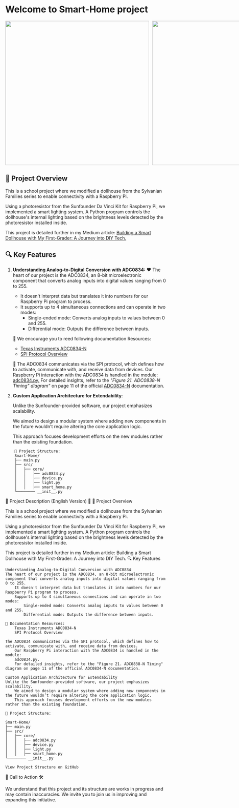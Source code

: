 # Welcome to Smart-Home project

<div style="display: flex; gap: 10px; align-items: center;">
<img src="../_resources/Connected-Together-and-Work-Rear-Transparent.png" width="450"/>

<img src="../_resources/RPi-Wired-to-house-2.png" width="450"/>
</div>

## 🏡 Project Overview

This is a school project where we modified a dollhouse from the Sylvanian Families series to enable connectivity with a Raspberry Pi.

Using a photoresistor from the Sunfounder Da Vinci Kit for Raspberry Pi, we implemented a smart lighting system. A Python program controls the dollhouse's internal lighting based on the brightness levels detected by the photoresistor installed inside.

This project is detailed further in my Medium article:
[Building a Smart Dollhouse with My First-Grader: A Journey into DIY Tech.](https://medium.com/@max.v.zaikin/building-a-smart-dollhouse-with-my-first-grader-a-journey-into-diy-tech-a7a0ac40fe4a)

## 🔍 Key Features

1. **Understanding Analog-to-Digital Conversion with ADC0834:**
    ❤️ The heart of our project is the ADC0834, an 8-bit microelectronic component that converts analog inputs into digital values ranging from 0 to 255.  
      - It doesn't interpret data but translates it into numbers for our Raspberry Pi program to process.
      - It supports up to 4 simultaneous connections and can operate in two modes:
           - Single-ended mode: Converts analog inputs to values between 0 and 255.
           - Differential mode: Outputs the difference between inputs.

    🔗 We encourage you to reed following documentation Resources:
      - [Texas Instruments ADC0834-N](https://www.ti.com/product/ADC0834-N)
      - [SPI Protocol Overview](https://en.wikipedia.org/wiki/Serial_Peripheral_Interface)

    🚀 The ADC0834 communicates via the SPI protocol, which defines how to activate, communicate with, and receive data from devices.
        Our Raspberry Pi interaction with the ADC0834 is handled in the module: [adc0834.py.](https://github.com/maxzaikin/Raspberry-PI/blob/main/Smart-Home/src/core/adc0834.py)
        For detailed insights, refer to the *"Figure 21. ADC0838-N Timing" diagram"* on page 11 of the official [ADC0834-N](https://www.ti.com/product/ADC0834-N) documentation.

2. **Custom Application Architecture for Extendability**:

    Unlike the Sunfounder-provided software, our project emphasizes scalability.

    We aimed to design a modular system where adding new components in the future wouldn’t require altering the core application logic.

    This approach focuses development efforts on the new modules rather than the existing foundation.

```
    📁 Project Structure:
    Smart-Home/
    ├── main.py
    ├── src/
    │   ├── core/
    │   │   ├── adc0834.py
    │   │   ├── device.py
    │   │   ├── light.py
    │   │   ├── smart_home.py
    └──────── __init__.py
```

🌟 Project Description (English Version) 🌟
🏡 Project Overview

This is a school project where we modified a dollhouse from the Sylvanian Families series to enable connectivity with a Raspberry Pi.

Using a photoresistor from the Sunfounder Da Vinci Kit for Raspberry Pi, we implemented a smart lighting system. A Python program controls the dollhouse's internal lighting based on the brightness levels detected by the photoresistor installed inside.

This project is detailed further in my Medium article:
Building a Smart Dollhouse with My First-Grader: A Journey into DIY Tech.
🔍 Key Features

    Understanding Analog-to-Digital Conversion with ADC0834
    The heart of our project is the ADC0834, an 8-bit microelectronic component that converts analog inputs into digital values ranging from 0 to 255.
        It doesn't interpret data but translates it into numbers for our Raspberry Pi program to process.
        Supports up to 4 simultaneous connections and can operate in two modes:
            Single-ended mode: Converts analog inputs to values between 0 and 255.
            Differential mode: Outputs the difference between inputs.

    🔗 Documentation Resources:
        Texas Instruments ADC0834-N
        SPI Protocol Overview

    The ADC0834 communicates via the SPI protocol, which defines how to activate, communicate with, and receive data from devices.
        Our Raspberry Pi interaction with the ADC0834 is handled in the module:
        adc0834.py.
        For detailed insights, refer to the "Figure 21. ADC0838-N Timing" diagram on page 11 of the official ADC0834-N documentation.

    Custom Application Architecture for Extendability
    Unlike the Sunfounder-provided software, our project emphasizes scalability.
        We aimed to design a modular system where adding new components in the future wouldn’t require altering the core application logic.
        This approach focuses development efforts on the new modules rather than the existing foundation.

    📁 Project Structure:

    Smart-Home/
    ├── main.py
    ├── src/
    │   ├── core/
    │   │   ├── adc0834.py
    │   │   ├── device.py
    │   │   ├── light.py
    │   │   ├── smart_home.py
    └──────── __init__.py

    View Project Structure on GitHub

🤝 Call to Action 🛠️

We understand that this project and its structure are works in progress and may contain inaccuracies. We invite you to join us in improving and expanding this initiative.